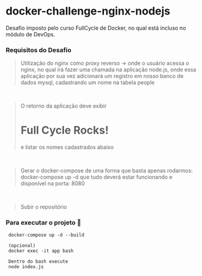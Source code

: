 # docker-challenge-nginx-nodejs
Desafio imposto pelo curso FullCycle de Docker, no qual está incluso no módulo de DevOps.

### Requisitos do Desafio
> Utilização do nginx como proxy reverso -> onde o usuário acessa o nginx, no qual irá fazer uma chamada na aplicação node.js, onde essa aplicação por sua vez adicionará um registro em nosso banco de dados mysql, cadastrando um nome na tabela people

</br>

> O retorno da aplicação deve exibir <h1>Full Cycle Rocks!</h1> e listar os nomes cadastrados abaixo

</br>

> Gerar o docker-compose de uma forma que basta apenas rodarmos: docker-compose up -d que tudo deverá estar funcionando e disponível na porta: 8080

</br>

> Subir o repositório

### Para executar o projeto :whale:
```
 docker-compose up -d --build
```
```
 (opcional)
 docker exec -it app bash
```
```
 Dentro do bash execute
 node index.js
```
<br/>